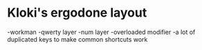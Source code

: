 # Kloki's ergodone layout

-workman
-qwerty layer
-num layer
-overloaded modifier
-a lot of duplicated keys to make common shortcuts work